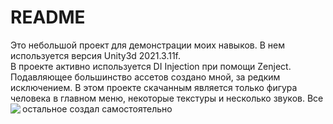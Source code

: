 # README
Это небольшой проект для демонстрации моих навыков. В нем используется версия Unity3d 2021.3.11f.  
В проекте активно используется DI Injection при помощи Zenject. 
Подавляющее большинство ассетов создано мной, за редким исключением. В этом проекте скачанным является только фигура человека в главном меню, некоторые текстуры и несколько звуков. Все остальное создал самостоятельно
<img src="VoblaRunner.gif" align="left"/>
